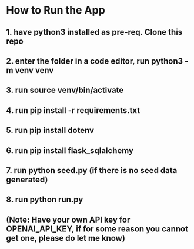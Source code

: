 # How to Run the App

## 1. have python3 installed as pre-req. Clone this repo 

## 2. enter the folder in a code editor, run python3 -m venv venv

## 3. run source venv/bin/activate

## 4. run pip install -r requirements.txt

## 5. run pip install dotenv

## 6. run pip install flask_sqlalchemy

## 7. run python seed.py (if there is no seed data generated)

## 8. run python run.py


## (Note: Have your own API key for OPENAI_API_KEY, if for some reason you cannot get one, please do let me know)
